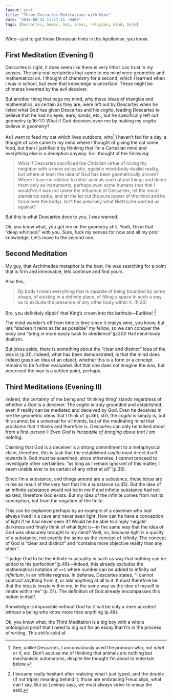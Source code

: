 ```yaml
---
layout: post
title: "Three Descartes Meditations with Wine"
date: "2018-08-31 11:27:11 -0400"
tags: [Descartes, humor, God, ideas, religion, mind, body]
---
```


Wine—just to get those Dionysian hints in the Apollonian, you know.

## First Meditation (Evening I)

Descartes is right, it does seem like there is very little I can trust in my senses. The only real certainties that came to my mind were geometric and mathematical on. I thought of chemistry for a second, which I learned when I was in school, but even that knowledge is uncertain. These might be chimeras invented by the evil deceiver.

But another thing that begs my mind, why these ideas of triangles and mathematics, as certain as they are, were left out by Descartes when he listed what God has given Descartes and his *cogito*, leading Descartes to believe that he had no eyes, ears, hands, etc., but he specifically left out geometry (p.16-17) What if God deceives even me by making my *cogito* believe in geometry?

As I went to feed my cat which lives outdoors, who[^2] I haven’t fed for a day, a thought of care came to my mind where I thought of giving the cat some food, but then I justified it by thinking that I’m a Cartesian mind and everything else is a deception anyway. So I thought of the following:

> What if Descartes sacrificed the Christian virtue of loving thy neighbor with a more solipsistic, egoistic mind-body dualist reality, but where at least the idea of God has been geometrically proven? Where I have no relation to other animals and natural things and deem them only as instruments, perhaps even some humans (not that I would’ve if was not under the influence of Descartes, let the moral standards settle, and let me let out the pure power of the mind and its force over the body). Isn’t this precisely what Nietzsche warned us against?

But this is what Descartes does to you, I was warned.

Ok, you know what, you got me on the geometry shit. Yeah, I’m in that “deep whirlpool” with you. Sure, fuck my senses for now and all my prior knowledge. Let’s move to the second one.

## Second Meditation

My guy, that Archimedes metaphor is the best. He was searching for a point that is firm and immovable, lets continue and find yours.

Also this,
> By body I mean everything that is capable of being bounded by some shape, of existing in a definite place, of filling a space in such a way as to exclude the presence of any other body within it. (P.26)

Bro, you definitely dippin’ that King’s crown into the bathtub—Eurikka! [^1]

The mind wander’s off from time to time since it enjoys wine, you know, but lets “slacken it reins as far as possible” my fellow, so we can conquer the body and “bring in more easily back to obedience”(p.30)! Hail mind-body dualism.

But jokes aside, there is something about the “clear and distinct” idea of the wax is (p.31). Indeed, what has been demonstrated, is that the mind does indeed grasp an idea of an object, whether this is a form or a concept remains to be further evaluated. But that one does not imagine the wax, but perceived the wax is a settled point, perhaps.

## Third Meditations (Evening II)

Indeed, the certainty of me being and ‘thinking thing’ stands regardless of whether a God is a deceiver. The *cogito* is truly grounded and established, even if reality can be mediated and deceived by God. Even he deceives in me the geometric ideas that I think of (p.36), still, the *cogito* is simply is, but this cannot be a universal for all minds, but of the meditating mind that proclaims that it thinks and therefore is. Descartes can only be talked about from a first-person I: *Even God is incapable of bringing about that I am nothing*.

Claiming that God is a deceiver is a strong commitment to a metaphysical claim, therefore, this is task that the established *cogito* must direct itself towards it. God must be examined, since otherwise, I cannot proceed to investigate other certainties: “as long as I remain ignorant of this matter, I seem unable ever to be certain of any other at all” (p.36).

Since I’m a substance, and things around are a substance, these ideas are in me as result of the very fact that I’m a substance (p.45). But the idea of an infinite substance would not be in me if and infinite substance had not existed, therefore God exists. But my idea of the infinite comes from not its conception, but from the negation of the finite.

This can be explained perhaps by an example of a caveman who had always lived in a cave and never seen light. How can he have a conception of light if he had never seen it? Would he be able to simply ‘negate’ darkness and finally think of what light is—in the same way that the idea of God was obscurely brought to my mind? Well, no, because light is a quality of a substance, not exactly the same as the concept of infinity. The concept of God is “clear and distinct” and “contains more objective reality than any other”.

“I judge God to be the infinite in actuality in such as way that nothing can be added to his perfection”(p.48)—indeed, this already excludes the mathematical notation of `∞+1` where number can be added to infinity *ad infinitum*, in an infinite regress. In defense, Descartes states, “I cannot subtract anything from it, or add anything at all to it. It must therefore be that the idea is innate within me, in the same way as the idea of myself is innate within me” (p. 51). The definition of God already encompasses this notion in itself.

Knowledge is impossible without God for it will be only a mere accident without a being who know more than anything (p.48).

Ok, you know what, the Third Meditation is a big boy with a whole ontological proof that I need to dig out for an essay that I’m in the process of writing. This shit’s solid af.


[^1]: I became really hesitant after realizing what I just typed, and the double (if not triple) meaning behind it; those are embracing Freud slips, what can I say. But as Levinas says, we must always strive to unsay the said. 

[^2]: See, unlike Descartes, I unconsciously used the pronoun *who*, not *what* or *it*, etc. Don’t accuse me of thinking that animals are nothing but mechanistic automatons, despite the thought I’m about to entertain below.  
